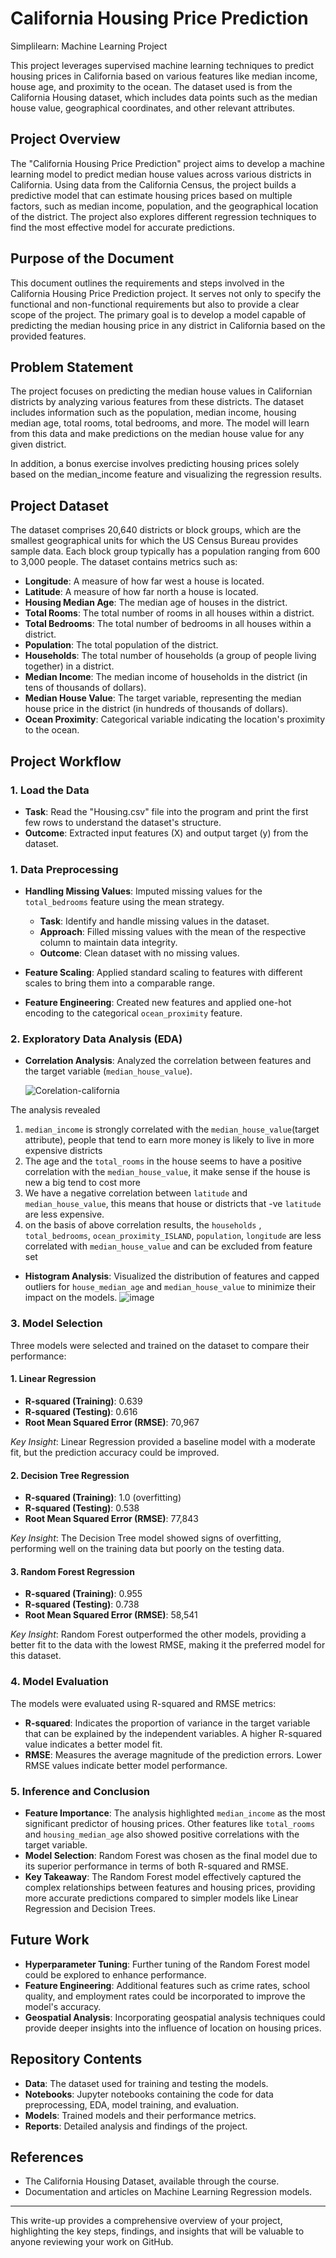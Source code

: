 # California Housing Price Prediction
Simplilearn: Machine Learning Project

This project leverages supervised machine learning techniques to predict housing prices in California based on various features like median income, house age, and proximity to the ocean. The dataset used is from the California Housing dataset, which includes data points such as the median house value, geographical coordinates, and other relevant attributes.

## Project Overview

The "California Housing Price Prediction" project aims to develop a machine learning model to predict median house values across various districts in California. Using data from the California Census, the project builds a predictive model that can estimate housing prices based on multiple factors, such as median income, population, and the geographical location of the district. The project also explores different regression techniques to find the most effective model for accurate predictions.

## Purpose of the Document

This document outlines the requirements and steps involved in the California Housing Price Prediction project. It serves not only to specify the functional and non-functional requirements but also to provide a clear scope of the project. The primary goal is to develop a model capable of predicting the median housing price in any district in California based on the provided features.

## Problem Statement

The project focuses on predicting the median house values in Californian districts by analyzing various features from these districts. The dataset includes information such as the population, median income, housing median age, total rooms, total bedrooms, and more. The model will learn from this data and make predictions on the median house value for any given district.

In addition, a bonus exercise involves predicting housing prices solely based on the median_income feature and visualizing the regression results.

## Project Dataset

The dataset comprises 20,640 districts or block groups, which are the smallest geographical units for which the US Census Bureau provides sample data. Each block group typically has a population ranging from 600 to 3,000 people. The dataset contains metrics such as:

- **Longitude**: A measure of how far west a house is located.
- **Latitude**: A measure of how far north a house is located.
- **Housing Median Age**: The median age of houses in the district.
- **Total Rooms**: The total number of rooms in all houses within a district.
- **Total Bedrooms**: The total number of bedrooms in all houses within a district.
- **Population**: The total population of the district.
- **Households**: The total number of households (a group of people living together) in a district.
- **Median Income**: The median income of households in the district (in tens of thousands of dollars).
- **Median House Value**: The target variable, representing the median house price in the district (in hundreds of thousands of dollars).
- **Ocean Proximity**: Categorical variable indicating the location's proximity to the ocean.

## Project Workflow
### 1. Load the Data
- **Task**: Read the "Housing.csv" file into the program and print the first few rows to understand the dataset's structure.
- **Outcome**: Extracted input features (X) and output target (y) from the dataset.

### 1. Data Preprocessing

- **Handling Missing Values**: Imputed missing values for the `total_bedrooms` feature using the mean strategy.
   - **Task**: Identify and handle missing values in the dataset.
   - **Approach**: Filled missing values with the mean of the respective column to maintain data integrity.
   - **Outcome**: Clean dataset with no missing values.
     
- **Feature Scaling**: Applied standard scaling to features with different scales to bring them into a comparable range.
- **Feature Engineering**: Created new features and applied one-hot encoding to the categorical `ocean_proximity` feature.

### 2. Exploratory Data Analysis (EDA)

- **Correlation Analysis**: Analyzed the correlation between features and the target variable (`median_house_value`).

  ![Corelation-california](https://github.com/user-attachments/assets/a8a82af7-e143-4470-8a6d-6d99d6c92bc8)

The analysis revealed 
1.	`median_income` is strongly correlated with the `median_house_value`(target attribute), people that tend to earn more money is likely to live in more expensive districts
2.	The age and the `total_rooms` in the house seems to have a positive correlation with the `median_house_value`, it make sense if the house is new a big tend to cost more
3.	We have a negative correlation between `latitude` and `median_house_value`, this means that house or districts that -ve `latitude` are less expensive.
4.	on the basis of above correlation results, the `households` , `total_bedrooms`, `ocean_proximity_ISLAND`, `population`, `longitude` are less correlated with `median_house_value` and can be excluded from feature set

- **Histogram Analysis**: Visualized the distribution of features and capped outliers for `house_median_age` and `median_house_value` to minimize their impact on the models.
  ![image](https://github.com/user-attachments/assets/a5f71d4f-bc89-4c4d-ba91-4b060735970f)


### 3. Model Selection

Three models were selected and trained on the dataset to compare their performance:

#### 1. **Linear Regression**
   - **R-squared (Training)**: 0.639
   - **R-squared (Testing)**: 0.616
   - **Root Mean Squared Error (RMSE)**: 70,967

   *Key Insight*: Linear Regression provided a baseline model with a moderate fit, but the prediction accuracy could be improved.

#### 2. **Decision Tree Regression**
   - **R-squared (Training)**: 1.0 (overfitting)
   - **R-squared (Testing)**: 0.538
   - **Root Mean Squared Error (RMSE)**: 77,843

   *Key Insight*: The Decision Tree model showed signs of overfitting, performing well on the training data but poorly on the testing data.

#### 3. **Random Forest Regression**
   - **R-squared (Training)**: 0.955
   - **R-squared (Testing)**: 0.738
   - **Root Mean Squared Error (RMSE)**: 58,541

   *Key Insight*: Random Forest outperformed the other models, providing a better fit to the data with the lowest RMSE, making it the preferred model for this dataset.

### 4. Model Evaluation

The models were evaluated using R-squared and RMSE metrics:

- **R-squared**: Indicates the proportion of variance in the target variable that can be explained by the independent variables. A higher R-squared value indicates a better model fit.
- **RMSE**: Measures the average magnitude of the prediction errors. Lower RMSE values indicate better model performance.

### 5. Inference and Conclusion

- **Feature Importance**: The analysis highlighted `median_income` as the most significant predictor of housing prices. Other features like `total_rooms` and `housing_median_age` also showed positive correlations with the target variable.
- **Model Selection**: Random Forest was chosen as the final model due to its superior performance in terms of both R-squared and RMSE.
- **Key Takeaway**: The Random Forest model effectively captured the complex relationships between features and housing prices, providing more accurate predictions compared to simpler models like Linear Regression and Decision Trees.

## Future Work

- **Hyperparameter Tuning**: Further tuning of the Random Forest model could be explored to enhance performance.
- **Feature Engineering**: Additional features such as crime rates, school quality, and employment rates could be incorporated to improve the model's accuracy.
- **Geospatial Analysis**: Incorporating geospatial analysis techniques could provide deeper insights into the influence of location on housing prices.

## Repository Contents

- **Data**: The dataset used for training and testing the models.
- **Notebooks**: Jupyter notebooks containing the code for data preprocessing, EDA, model training, and evaluation.
- **Models**: Trained models and their performance metrics.
- **Reports**: Detailed analysis and findings of the project.

## References

- The California Housing Dataset, available through the course.
- Documentation and articles on Machine Learning Regression models.

---

This write-up provides a comprehensive overview of your project, highlighting the key steps, findings, and insights that will be valuable to anyone reviewing your work on GitHub.

